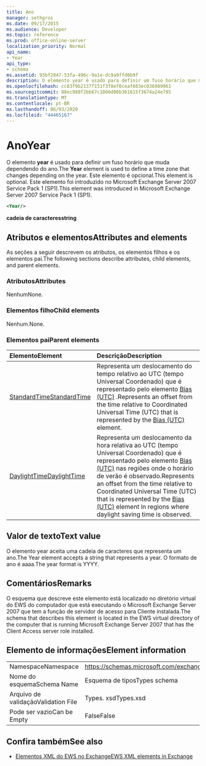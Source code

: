 ```yaml
---
title: Ano
manager: sethgros
ms.date: 09/17/2015
ms.audience: Developer
ms.topic: reference
ms.prod: office-online-server
localization_priority: Normal
api_name:
- Year
api_type:
- schema
ms.assetid: 93bf2847-53fa-496c-9a1e-dc9a9ffd0b9f
description: O elemento year é usado para definir um fuso horário que muda dependendo do ano. Este elemento é opcional. Este elemento foi introduzido no Microsoft Exchange Server 2007 Service Pack 1 (SP1).
ms.openlocfilehash: cc83f9b2137f151f3f8ef0ceaf603ec036989961
ms.sourcegitcommit: 88ec988f2bb67c1866d06b361615f3674a24e795
ms.translationtype: MT
ms.contentlocale: pt-BR
ms.lasthandoff: 06/03/2020
ms.locfileid: "44465167"
---
```

# <a name="year"></a><span data-ttu-id="a8494-105">Ano</span><span class="sxs-lookup"><span data-stu-id="a8494-105">Year</span></span>

<span data-ttu-id="a8494-106">O elemento **year** é usado para definir um fuso horário que muda dependendo do ano.</span><span class="sxs-lookup"><span data-stu-id="a8494-106">The **Year** element is used to define a time zone that changes depending on the year.</span></span> <span data-ttu-id="a8494-107">Este elemento é opcional.</span><span class="sxs-lookup"><span data-stu-id="a8494-107">This element is optional.</span></span> <span data-ttu-id="a8494-108">Este elemento foi introduzido no Microsoft Exchange Server 2007 Service Pack 1 (SP1).</span><span class="sxs-lookup"><span data-stu-id="a8494-108">This element was introduced in Microsoft Exchange Server 2007 Service Pack 1 (SP1).</span></span> 
  
```xml
<Year/>
```

<span data-ttu-id="a8494-109">**cadeia de caracteres**</span><span class="sxs-lookup"><span data-stu-id="a8494-109">**string**</span></span>

## <a name="attributes-and-elements"></a><span data-ttu-id="a8494-110">Atributos e elementos</span><span class="sxs-lookup"><span data-stu-id="a8494-110">Attributes and elements</span></span>

<span data-ttu-id="a8494-111">As seções a seguir descrevem os atributos, os elementos filhos e os elementos pai.</span><span class="sxs-lookup"><span data-stu-id="a8494-111">The following sections describe attributes, child elements, and parent elements.</span></span>
  
### <a name="attributes"></a><span data-ttu-id="a8494-112">Atributos</span><span class="sxs-lookup"><span data-stu-id="a8494-112">Attributes</span></span>

<span data-ttu-id="a8494-113">Nenhum</span><span class="sxs-lookup"><span data-stu-id="a8494-113">None.</span></span>
  
### <a name="child-elements"></a><span data-ttu-id="a8494-114">Elementos filho</span><span class="sxs-lookup"><span data-stu-id="a8494-114">Child elements</span></span>

<span data-ttu-id="a8494-115">Nenhum.</span><span class="sxs-lookup"><span data-stu-id="a8494-115">None.</span></span>
  
### <a name="parent-elements"></a><span data-ttu-id="a8494-116">Elementos pai</span><span class="sxs-lookup"><span data-stu-id="a8494-116">Parent elements</span></span>

|<span data-ttu-id="a8494-117">**Elemento**</span><span class="sxs-lookup"><span data-stu-id="a8494-117">**Element**</span></span>|<span data-ttu-id="a8494-118">**Descrição**</span><span class="sxs-lookup"><span data-stu-id="a8494-118">**Description**</span></span>|
|:-----|:-----|
|[<span data-ttu-id="a8494-119">StandardTime</span><span class="sxs-lookup"><span data-stu-id="a8494-119">StandardTime</span></span>](standardtime.md) <br/> |<span data-ttu-id="a8494-120">Representa um deslocamento do tempo relativo ao UTC (tempo Universal Coordenado) que é representado pelo elemento [Bias (UTC)](bias-utc.md) .</span><span class="sxs-lookup"><span data-stu-id="a8494-120">Represents an offset from the time relative to Coordinated Universal Time (UTC) that is represented by the [Bias (UTC)](bias-utc.md) element.</span></span>  <br/> |
|[<span data-ttu-id="a8494-121">DaylightTime</span><span class="sxs-lookup"><span data-stu-id="a8494-121">DaylightTime</span></span>](daylighttime.md) <br/> |<span data-ttu-id="a8494-122">Representa um deslocamento da hora relativa ao UTC (tempo Universal Coordenado) que é representado pelo elemento [Bias (UTC)](bias-utc.md) nas regiões onde o horário de verão é observado.</span><span class="sxs-lookup"><span data-stu-id="a8494-122">Represents an offset from the time relative to Coordinated Universal Time (UTC) that is represented by the [Bias (UTC)](bias-utc.md) element in regions where daylight saving time is observed.</span></span>  <br/> |
   
## <a name="text-value"></a><span data-ttu-id="a8494-123">Valor de texto</span><span class="sxs-lookup"><span data-stu-id="a8494-123">Text value</span></span>

<span data-ttu-id="a8494-124">O elemento year aceita uma cadeia de caracteres que representa um ano.</span><span class="sxs-lookup"><span data-stu-id="a8494-124">The Year element accepts a string that represents a year.</span></span> <span data-ttu-id="a8494-125">O formato de ano é aaaa.</span><span class="sxs-lookup"><span data-stu-id="a8494-125">The year format is YYYY.</span></span>
  
## <a name="remarks"></a><span data-ttu-id="a8494-126">Comentários</span><span class="sxs-lookup"><span data-stu-id="a8494-126">Remarks</span></span>

<span data-ttu-id="a8494-127">O esquema que descreve este elemento está localizado no diretório virtual do EWS do computador que está executando o Microsoft Exchange Server 2007 que tem a função de servidor de acesso para Cliente instalada.</span><span class="sxs-lookup"><span data-stu-id="a8494-127">The schema that describes this element is located in the EWS virtual directory of the computer that is running Microsoft Exchange Server 2007 that has the Client Access server role installed.</span></span>
  
## <a name="element-information"></a><span data-ttu-id="a8494-128">Elemento de informações</span><span class="sxs-lookup"><span data-stu-id="a8494-128">Element information</span></span>

|||
|:-----|:-----|
|<span data-ttu-id="a8494-129">Namespace</span><span class="sxs-lookup"><span data-stu-id="a8494-129">Namespace</span></span>  <br/> |https://schemas.microsoft.com/exchange/services/2006/types  <br/> |
|<span data-ttu-id="a8494-130">Nome do esquema</span><span class="sxs-lookup"><span data-stu-id="a8494-130">Schema Name</span></span>  <br/> |<span data-ttu-id="a8494-131">Esquema de tipos</span><span class="sxs-lookup"><span data-stu-id="a8494-131">Types schema</span></span>  <br/> |
|<span data-ttu-id="a8494-132">Arquivo de validação</span><span class="sxs-lookup"><span data-stu-id="a8494-132">Validation File</span></span>  <br/> |<span data-ttu-id="a8494-133">Types. xsd</span><span class="sxs-lookup"><span data-stu-id="a8494-133">Types.xsd</span></span>  <br/> |
|<span data-ttu-id="a8494-134">Pode ser vazio</span><span class="sxs-lookup"><span data-stu-id="a8494-134">Can be Empty</span></span>  <br/> |<span data-ttu-id="a8494-135">False</span><span class="sxs-lookup"><span data-stu-id="a8494-135">False</span></span>  <br/> |
   
## <a name="see-also"></a><span data-ttu-id="a8494-136">Confira também</span><span class="sxs-lookup"><span data-stu-id="a8494-136">See also</span></span>

- [<span data-ttu-id="a8494-137">Elementos XML do EWS no Exchange</span><span class="sxs-lookup"><span data-stu-id="a8494-137">EWS XML elements in Exchange</span></span>](ews-xml-elements-in-exchange.md)

